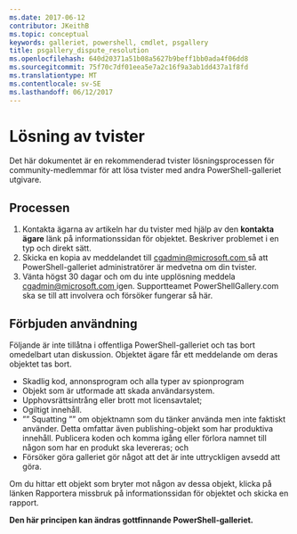 ```yaml
---
ms.date: 2017-06-12
contributor: JKeithB
ms.topic: conceptual
keywords: galleriet, powershell, cmdlet, psgallery
title: psgallery_dispute_resolution
ms.openlocfilehash: 640d20371a51b08a5627b9beff1bb0ada4f06dd8
ms.sourcegitcommit: 75f70c7df01eea5e7a2c16f9a3ab1dd437a1f8fd
ms.translationtype: MT
ms.contentlocale: sv-SE
ms.lasthandoff: 06/12/2017
---
```

# <a name="dispute-resolution"></a>Lösning av tvister

Det här dokumentet är en rekommenderad tvister lösningsprocessen för community-medlemmar för att lösa tvister med andra PowerShell-galleriet utgivare.

## <a name="process"></a>Processen

1. Kontakta ägarna av artikeln har du tvister med hjälp av den **kontakta ägare** länk på informationssidan för objektet.
Beskriver problemet i en typ och direkt sätt.
2. Skicka en kopia av meddelandet till [ cgadmin@microsoft.com ](mailto:cgadmin@microsoft.com) så att PowerShell-galleriet administratörer är medvetna om din tvister.
3. Vänta högst 30 dagar och om du inte upplösning meddela [ cgadmin@microsoft.com ](mailto:cgadmin@microsoft.com) igen.
Supportteamet PowerShellGallery.com ska se till att involvera och försöker fungerar så här.


## <a name="prohibited-use"></a>Förbjuden användning

Följande är inte tillåtna i offentliga PowerShell-galleriet och tas bort omedelbart utan diskussion.  Objektet ägare får ett meddelande om deras objektet tas bort.

- Skadlig kod, annonsprogram och alla typer av spionprogram
- Objekt som är utformade att skada användarsystem.
- Upphovsrättsintrång eller brott mot licensavtalet;
- Ogiltigt innehåll.
- ”” Squatting ”” om objektnamn som du tänker använda men inte faktiskt använder. Detta omfattar även publishing-objekt som har produktiva innehåll.
Publicera koden och komma igång eller förlora namnet till någon som har en produkt ska levereras; och
- Försöker göra galleriet gör något att det är inte uttryckligen avsedd att göra.


Om du hittar ett objekt som bryter mot någon av dessa objekt, klicka på länken Rapportera missbruk på informationssidan för objektet och skicka en rapport.

**Den här principen kan ändras gottfinnande PowerShell-galleriet.**

